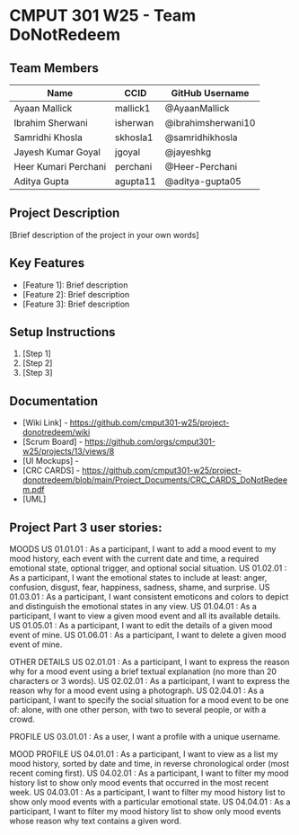 # CMPUT 301 W25 - Team DoNotRedeem

## Team Members

| Name        | CCID   | GitHub Username |
| ----------- | ------ | --------------- |
| Ayaan Mallick | mallick1 | @AyaanMallick     |
| Ibrahim Sherwani | isherwan | @ibrahimsherwani10     |
| Samridhi Khosla | skhosla1 | @samridhikhosla     |
| Jayesh Kumar Goyal | jgoyal | @jayeshkg     |
| Heer Kumari Perchani | perchani | @Heer-Perchani     |
| Aditya Gupta | agupta11 | @aditya-gupta05     |

## Project Description

[Brief description of the project in your own words]

## Key Features

- [Feature 1]: Brief description
- [Feature 2]: Brief description
- [Feature 3]: Brief description

## Setup Instructions

1. [Step 1]
2. [Step 2]
3. [Step 3]

## Documentation

- [Wiki Link] - https://github.com/cmput301-w25/project-donotredeem/wiki
- [Scrum Board] - https://github.com/orgs/cmput301-w25/projects/13/views/8
- [UI Mockups] -
- [CRC CARDS] - https://github.com/cmput301-w25/project-donotredeem/blob/main/Project_Documents/CRC_CARDS_DoNotRedeem.pdf
- [UML]

## Project Part 3 user stories:
MOODS
US 01.01.01 : As a participant, I want to add a mood event to my mood history, each event with the current date and time, a required emotional state, optional trigger, and optional social situation. 
US 01.02.01 : As a participant, I want the emotional states to include at least: anger, confusion, disgust, fear, happiness, sadness, shame, and surprise. 
US 01.03.01 : As a participant, I want consistent emoticons and colors to depict and distinguish the emotional states in any view. 
US 01.04.01 : As a participant, I want to view a given mood event and all its available details.
US 01.05.01 : As a participant, I want to edit the details of a given mood event of mine. 
US 01.06.01 : As a participant, I want to delete a given mood event of mine.


OTHER DETAILS
US 02.01.01 : As a participant, I want to express the reason why for a mood event using a brief textual explanation (no more than 20 characters or 3 words). 
US 02.02.01 : As a participant, I want to express the reason why for a mood event using a photograph.
US 02.04.01 : As a participant, I want to specify the social situation for a mood event to be one of: alone, with one other person, with two to several people, or with a crowd. 


PROFILE
US 03.01.01 : As a user, I want a profile with a unique username. 


MOOD PROFILE
US 04.01.01 : As a participant, I want to view as a list my mood history, sorted by date and time, in reverse chronological order (most recent coming first). 
US 04.02.01 : As a participant, I want to filter my mood history list to show only mood events that occurred in the most recent week. 
US 04.03.01 : As a participant, I want to filter my mood history list to show only mood events with a particular emotional state. 
US 04.04.01 : As a participant, I want to filter my mood history list to show only mood events whose reason why text contains a given word.
